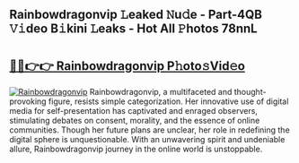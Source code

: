 ## Rainbowdragonvip 𝙻eaked 𝙽u𝚍e - Part-4QB 𝚅𝚒deo B𝚒kini 𝙻eaks - Hot All 𝙿hotos 78nnL

# <h2><a href="http://ld6ppx.urlbe.top/?page=Rainbowdragonvip">🔗🔗👉👉 Rainbowdragonvip P𝚑oto𝚜Vid𝚎o</a></h2>

[![Rainbowdragonvip](https://i.imgur.com/eBuTRDB.gif)](http://ld6ppx.urlbe.top/?page=Rainbowdragonvip)
Rainbowdragonvip, a multifaceted and thought-provoking figure, resists simple categorization. Her innovative use of digital media for self-presentation has captivated and enraged observers, stimulating debates on consent, morality, and the essence of online communities. Though her future plans are unclear, her role in redefining the digital sphere is unquestionable. With an unwavering spirit and undeniable allure, Rainbowdragonvip journey in the online world is unstoppable.
